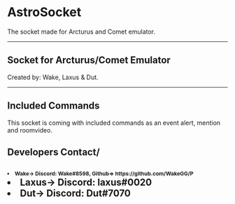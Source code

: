 # AstroSocket
<p>The socket made for Arcturus and Comet emulator.</p>
<hr>
<h2>Socket for Arcturus/Comet Emulator</h2>
<p>Created by: Wake, Laxus & Dut.</p>
<hr>

<h2>Included Commands</h2>
<p>This socket is coming with included commands as an event alert, mention and roomvideo.</p>

<h2><b>Developers Contact</b>/<h2>
  <li style="font-size:12px;">Wake-> Discord: Wake#8598, Github=> https://github.com/WakeGG/P</li>
  <li>Laxus-> Discord: laxus#0020</li>
  <li>Dut-> Discord: Dut#7070</li>
